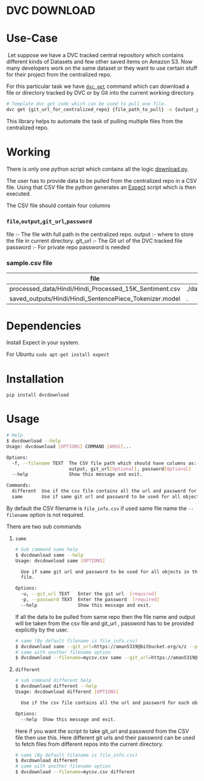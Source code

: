 DVC DOWNLOAD
==============

Use-Case
=============

​		Let suppose we have a DVC tracked central repository which contains different kinds of Datasets and few other saved items on Amazon S3. Now many developers work on the same dataset  or they want to use certain stuff for their project from the centralized repo.

For this particular task we have [`dvc get`](https://dvc.org/doc/command-reference/get) command which can download a file or directory tracked by DVC or by Git into the current working directory.

```bash
# Template dvc get code which can be used to pull one file.
dvc get {git_url_for_centralized_repo} {file_path_to_pull} -o {output_path_in_current_working_directory}

```

This library helps to automate the task of pulling multiple files from the centralized repo.

Working
=========

There is only one python script which contains all the logic [download.py](./download.py).

The user has to provide data to be pulled from the centralized repo in a CSV file. Using that CSV file the python generates an [Expect](https://core.tcl-lang.org/expect/index) script which is then executed.

The CSV file should contain four columns 

###  `file`,`output`,`git_url`,`password`
file :- The file with full path in the centralized repo.
output :- where to store the file in current directory.
git_url :- The Git url of the DVC tracked file
password :- For private repo password is needed

### sample.csv file

| file                                                    | output                | git_url                            | password |
| ------------------------------------------------------- | --------------------- | ---------------------------------- | -------- |
| processed_data/Hindi/Hindi_Processed_15K_Sentiment.csv  | ./data/processed_data | https://aman5319@bitbucket.org/x/z | xyz      |
| saved_outputs/Hindi/Hindi_SentencePiece_Tokenizer.model | .                     | https://aman5319@bitbucket.org/x/z | xyz      |

Dependencies
========

Install Expect in your system.

For Ubuntu `sudo apt-get install expect` 

Installation
======
`pip install dvcdownload`

Usage
========

```bash
# Help
$ dvcdownload --help
Usage: dvcdownload [OPTIONS] COMMAND [ARGS]...

Options:
  -f, --filename TEXT  The CSV file path which should have columns as:- file,
                       output, git_url[Optional], password[Optional]
  --help               Show this message and exit.

Commands:
  different  Use if the csv file contains all the url and password for each...
  same       Use if same git url and password to be used for all objects in...

```

By default the CSV filename is `file_info.csv` if used same file name the `--filename` option is not required.

There are two sub commands

1. `same`

   ```bash
   # Sub command same help
   $ dvcdownload same --help
   Usage: dvcdownload same [OPTIONS]
   
     Use if same git url and password to be used for all objects in the csv
     file.
   
   Options:
     -u, --git_url TEXT   Enter the git url  [required]
     -p, --password TEXT  Enter the password  [required]
     --help               Show this message and exit.
   
   ```

   If all the data to be pulled from same repo then the file name and output will be taken from the csv file and git_url , password has to be provided explicitly by the user.

   ```bash
   # same (By default filename is file_info.csv) 
   $ dvcdownload same --git_url=https://aman5319@bitbucket.org/x/z --password=xyz
   # same with another filename option
   $ dvcdownload --filename=mycsv.csv same --git_url=https://aman5319@bitbucket.org/x/z --password=xyz
   ```

   

2. `different` 

   ```bash
   # sub command different help
   $ dvcdownload different --help
   Usage: dvcdownload different [OPTIONS]
   
     Use if the csv file contains all the url and password for each objects.
   
   Options:
     --help  Show this message and exit.
   
   ```

   Here if you want the script to take git_url and password from the CSV file then use this. Here different git urls and their password can be used to fetch files from different repos into the current directory.

   ```bash
   # same (By default filename is file_info.csv) 
   $ dvcdownload different
   # same with another filename option
   $ dvcdownload --filename=mycsv.csv different
   ```

   

